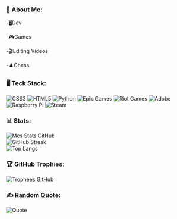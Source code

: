 ### 💫 About Me:

-🖥️Dev

-🎮Games

-🎬Editing Videos

-♟️Chess

###  🖥️ Teck Stack:

![CSS3](https://img.shields.io/badge/css3-%231572B6.svg?style=flat&logo=css3&logoColor=white) ![HTML5](https://img.shields.io/badge/html5-%23E34F26.svg?style=flat&logo=html5&logoColor=white) ![Python](https://img.shields.io/badge/python-3670A0?style=flat&logo=python&logoColor=ffdd54) ![Epic Games](https://img.shields.io/badge/epicgames-%23313131.svg?style=flat&logo=epicgames&logoColor=white) ![Riot Games](https://img.shields.io/badge/riotgames-D32936.svg?style=flat&logo=riotgames&logoColor=white)
![Adobe](https://img.shields.io/badge/adobe-%23FF0000.svg?style=flat&logo=adobe&logoColor=white) 
![Raspberry Pi](https://img.shields.io/badge/-Raspberry_Pi-C51A4A?style=flat&logo=Raspberry-Pi) ![Steam](https://img.shields.io/badge/steam-%23000000.svg?style=flat&logo=steam&logoColor=white)


### 📊 Stats:

![Mes Stats GitHub](https://github-readme-stats.vercel.app/api?username=TW9pdev&show_icons=true&theme=tokyonight)<br/>
![GitHub Streak](https://streak-stats.demolab.com?user=TW9pdev&theme=tokyonight&hide_border=true)<br/>
![Top Langs](https://github-readme-stats.vercel.app/api/top-langs/?username=TW9pdev&layout=compact&theme=tokyonight)

### 🏆 GitHub Trophies:

![Trophées GitHub](https://github-profile-trophy.vercel.app/?username=TW9pdev&theme=tokyonight&row=1&column=6)

### ✍️ Random Quote:

![Quote](https://quotes-github-readme.vercel.app/api?type=horizontal&theme=dark)
